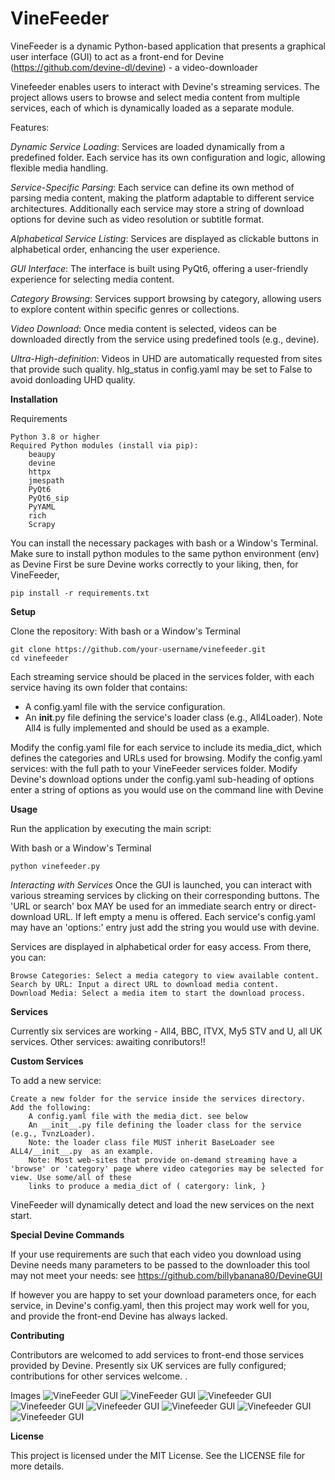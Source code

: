 # VineFeeder

VineFeeder is a dynamic Python-based application that presents a graphical user interface (GUI) to act as a front-end for Devine (https://github.com/devine-dl/devine) - a video-downloader

Vinefeeder enables users to interact with Devine's streaming services. The project allows users to browse and select media content from multiple services, each of which is dynamically loaded as a separate module.

Features:

*Dynamic Service Loading*: Services are loaded dynamically from a predefined folder. 
    Each service has its own configuration and logic, allowing flexible media handling.
    
*Service-Specific Parsing*: Each service can define its own method of parsing media 
    content, making the platform adaptable to different service architectures.
    Additionally each service may store a string of download options for devine such as 
    video resolution or subtitle format.
    
*Alphabetical Service Listing*: Services are displayed as clickable buttons in 
    alphabetical order, enhancing the user experience.
    
*GUI Interface*: The interface is built using PyQt6, offering a user-friendly experience
    for selecting media content.
    
*Category Browsing*: Services support browsing by category, allowing users to explore 
    content within specific genres or collections.
    
*Video Download*: Once media content is selected, videos can be downloaded directly
    from the service using predefined tools (e.g., devine).
    
*Ultra-High-definition*:  Videos in UHD are automatically requested from sites that provide such quality.
hlg_status in config.yaml may be set to False to avoid donloading UHD quality.


**Installation**

Requirements

    Python 3.8 or higher
    Required Python modules (install via pip):
        beaupy
        devine
        httpx
        jmespath
        PyQt6
        PyQt6_sip
        PyYAML
        rich
        Scrapy

You can install the necessary packages with bash or a Window's Terminal. Make sure to install python modules to the same python environment (env) as Devine
First be sure Devine works correctly to your liking, then, for VineFeeder,

    pip install -r requirements.txt


**Setup**

Clone the repository:
With bash or a Window's Terminal

    git clone https://github.com/your-username/vinefeeder.git
    cd vinefeeder

Each streaming service should be placed in the services folder, with each service having its own folder that contains:

+ A config.yaml file with the service configuration.
+ An __init__.py file defining the service's loader class (e.g., All4Loader).  Note All4 is fully implemented and should be used as a example.

Modify the config.yaml file for each service to include its media_dict, which defines the categories and URLs used for browsing.
Modify the config.yaml services: with the full path to your VineFeeder services folder.
Modify Devine's download options under the config.yaml sub-heading of options enter a string of options as you would use on the command line with Devine

**Usage**

Run the application by executing the main script:

With bash or a Window's Terminal

    python vinefeeder.py

*Interacting with Services*
Once the GUI is launched, you can interact with various streaming services by clicking on their corresponding buttons.
The 'URL or search' box MAY be used for an immediate search entry or direct-download URL. If left empty a menu is offered.
Each service's config.yaml may have an 'options:' entry just add the string you would use with devine.

Services are displayed in alphabetical order for easy access. From there, you can:

    Browse Categories: Select a media category to view available content.
    Search by URL: Input a direct URL to download media content.
    Download Media: Select a media item to start the download process.
**Services**

Currently six services are working  - All4, BBC, ITVX, My5 STV and U, all UK services. 
Other services: awaiting conributors!!

**Custom Services**

To add a new service:

    Create a new folder for the service inside the services directory.
    Add the following:
        A config.yaml file with the media_dict. see below
        An __init__.py file defining the loader class for the service (e.g., TvnzLoader).
        Note: the loader class file MUST inherit BaseLoader see ALL4/__init__.py  as an example.
        Note: Most web-sites that provide on-demand streaming have a 'browse' or 'category' page where video categories may be selected for view. Use some/all of these 
        links to produce a media_dict of ( catergory: link, }

VineFeeder will dynamically detect and load the new services on the next start.

**Special Devine Commands**

If your use requirements are such that each video you download using Devine needs many parameters to be passed to the downloader this tool may not meet your needs:
see https://github.com/billybanana80/DevineGUI

If however you are happy to set your download parameters once, for each service, in Devine's config.yaml, then this project may work well for you, and provide the front-end Devine has always lacked.

**Contributing**

Contributors are welcomed to add services to front-end those services provided by Devine.
Presently six UK services are fully configured; contributions for other services welcome.
.

Images
    ![VineFeeder GUI](https://github.com/vinefeeder/VineFeeder/blob/main/images/vinefeeder1.png)
    ![VineFeeder GUI](https://github.com/vinefeeder/VineFeeder/blob/main/images/vinefeeder2.png)
    ![Vinefeeder GUI](https://github.com/vinefeeder/VineFeeder/blob/main/images/vinefeeder3.png)
    ![Vinefeeder GUI](https://github.com/vinefeeder/VineFeeder/blob/main/images/vinefeeder4.png)
    ![Vinefeeder GUI](https://github.com/vinefeeder/VineFeeder/blob/main/images/vinefeeder5.png)
    ![Vinefeeder GUI](https://github.com/vinefeeder/VineFeeder/blob/main/images/vinefeeder6.png)
    ![Vinefeeder GUI](https://github.com/vinefeeder/VineFeeder/blob/main/images/vinefeeder7.png)
    ![Vinefeeder GUI](https://github.com/vinefeeder/VineFeeder/blob/main/images/vinefeeder8.png)

**License**

This project is licensed under the MIT License. See the LICENSE file for more details.
